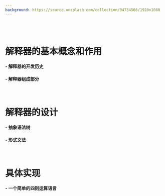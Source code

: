```yaml
---
background: https://source.unsplash.com/collection/94734566/1920x1080
---
```

<br>
<br>

# **解释器的基本概念和作用**

#### - 解释器的开发历史
#### - 解释器组成部分

<br>

# **解释器的设计**

#### - 抽象语法树
#### - 形式文法

<br>

# **具体实现**

#### - 一个简单的四则运算语言
